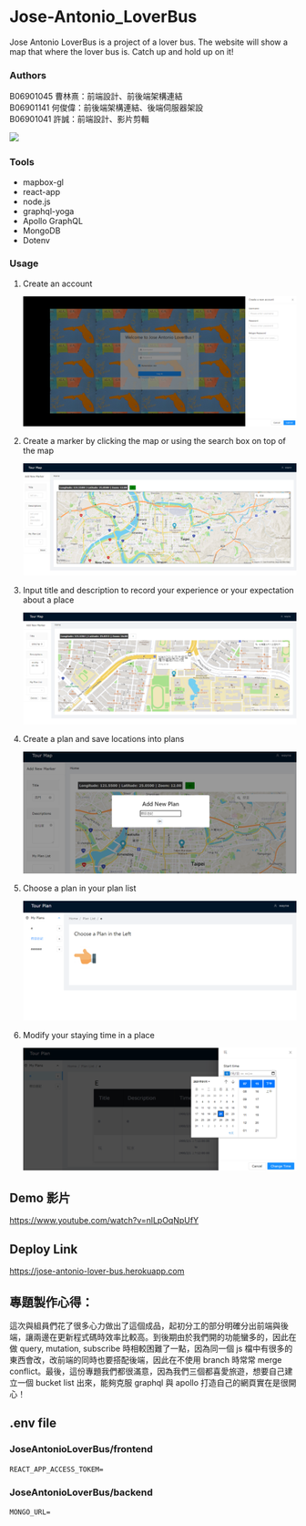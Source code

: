 # Jose-Antonio_LoverBus
Jose Antonio LoverBus is a project of a lover bus.
The website will show a map that where the lover bus is.
Catch up and hold up on it!

### Authors
B06901045 曹林熹：前端設計、前後端架構連結    
B06901141 何俊偉：前後端架構連結、後端伺服器架設     
B06901041 許誠：前端設計、影片剪輯     

![](https://i.imgur.com/DM4C6P3.png)

### Tools

* mapbox-gl
* react-app
* node.js
* graphql-yoga
* Apollo GraphQL
* MongoDB
* Dotenv





### Usage

1. Create an account

   ![](/img/01.png)

2. Create a marker by clicking the map or using the search box on top of the map

   ![](/img/02.png)

3. Input title and description to record your experience or your expectation about a place

   ![](/img/03.png)

4. Create a plan and save locations into plans

   ![](/img/04.png)
   
5. Choose a plan in your plan list

   ![](/img/05.png)

6. Modify your staying time in a place

   ![](/img/06.png)


## Demo 影片

https://www.youtube.com/watch?v=nlLpOqNpUfY

## Deploy Link

https://jose-antonio-lover-bus.herokuapp.com

## 專題製作心得：

這次與組員們花了很多心力做出了這個成品，起初分工的部分明確分出前端與後端，讓兩邊在更新程式碼時效率比較高。到後期由於我們開的功能蠻多的，因此在做 query, mutation, subscribe 時相較困難了一點，因為同一個 js 檔中有很多的東西會改，改前端的同時也要搭配後端，因此在不使用 branch 時常常 merge conflict。最後，這份專題我們都很滿意，因為我們三個都喜愛旅遊，想要自己建立一個 bucket list 出來，能夠克服 graphql 與 apollo 打造自己的網頁實在是很開心！

## .env file 
### JoseAntonioLoverBus/frontend
```
REACT_APP_ACCESS_TOKEM=

```

### JoseAntonioLoverBus/backend
```
MONGO_URL=

```
